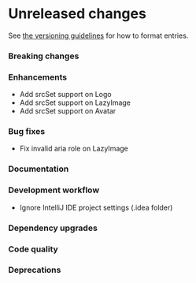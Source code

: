 # Unreleased changes

See [the versioning guidelines](VERSIONING.md) for how to format entries.

### Breaking changes

### Enhancements

- Add srcSet support on Logo
- Add srcSet support on LazyImage
- Add srcSet support on Avatar

### Bug fixes

- Fix invalid aria role on LazyImage

### Documentation

### Development workflow

- Ignore IntelliJ IDE project settings (.idea folder)

### Dependency upgrades

### Code quality

### Deprecations
